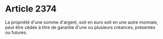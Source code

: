 # Article 2374

La propriété d'une somme d'argent, soit en euro soit en une autre monnaie, peut être cédée à titre de garantie d'une ou plusieurs créances, présentes ou futures.
